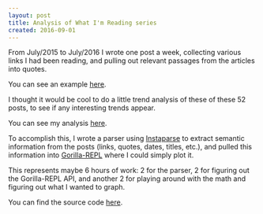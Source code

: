 ```yaml
---
layout: post
title: Analysis of What I'm Reading series
created: 2016-09-01
---
```


From July/2015 to July/2016 I wrote one post a week, collecting various links I
had been reading, and pulling out relevant passages from the articles into quotes.

You can see an example
[here](https://zeroclarkthirty.com/2016-06-13-what-im-reading.html).

I thought it would be cool to do a little trend analysis of these of these 52
posts, to see if any interesting trends appear.

You can see my analysis [here](http://viewer.gorilla-repl.org/view.html?source=github&user=ckampfe&repo=stats&path=stats_sheet).

To accomplish this, I wrote a parser using
[Instaparse](https://github.com/Engelberg/instaparse) to extract semantic
information from the posts (links, quotes, dates, titles, etc.), and
pulled this information into [Gorilla-REPL](http://gorilla-repl.org/) where I
could simply plot it.

This represents maybe 6 hours of work: 2 for the parser, 2 for figuring out the
Gorilla-REPL API, and another 2 for playing around with the
math and figuring out what I wanted to graph.

You can find the source code [here](https://github.com/ckampfe/stats).
